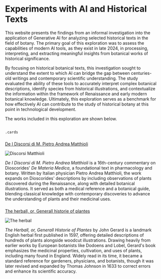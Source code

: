 # Experiments with AI and Historical Texts

This website presents the findings from an informal investigation into the application of Generative AI for analyzing selected historical texts in the field of botany. The primary goal of this exploration was to assess the capabilities of modern AI tools, as they exist in late 2024, in processing, interpreting, and extracting meaningful insights from botanical works of historical significance.

By focusing on historical botanical texts, this investigation sought to understand the extent to which AI can bridge the gap between centuries-old writings and contemporary scientific understanding. The study evaluated the ability of these tools to accurately interpret complex botanical descriptions, identify species from historical illustrations, and contextualize the information within the framework of Renaissance and early modern botanical knowledge. Ultimately, this exploration serves as a benchmark for how effectively AI can contribute to the study of historical botany at this point in technological development.

The works included in this exploration are shown below.

##
`.cards`

###

[De I Discorsi di M. Pietro Andrea Matthioli](discorsi-matthioli)

![Discorsi Matthioli](https://bxw3h77njs6t5nf7bo2vykqxvi0lzkxb.lambda-url.us-east-1.on.aws/iiif/3/940499478f91e1f346aba1cf9d19cc0003e1938735ced2087190b42d009265fb/full/400,/0/default.jpg)

*De I Discorsi di M. Pietro Andrea Matthioli* is a 16th-century commentary on Dioscorides' *De Materia Medica*, a foundational text in pharmacology and botany. Written by Italian physician Pietro Andrea Matthioli, the work expands on Dioscorides' descriptions by including observations of plants discovered during the Renaissance, along with detailed botanical illustrations. It served as both a medical reference and a botanical guide, blending classical knowledge with contemporary discoveries to advance the understanding of plants and their medicinal uses.

###

[The herball, or, Generall historie of plantes](herbal-gerard)

![The herbal](https://iiif.archive.org/image/iiif/3/gri_33125012606592%2Fgri_33125012606592_jp2.zip%2Fgri_33125012606592_jp2%2Fgri_33125012606592_0006.jp2/full/400,/0/default.jpg)

*The Herball, or, Generall Historie of Plantes* by John Gerard is a landmark English herbal first published in 1597, offering detailed descriptions of hundreds of plants alongside woodcut illustrations. Drawing heavily from earlier works by European botanists like Dodoens and Lobel, Gerard's book emphasizes the medicinal properties, cultivation, and uses of plants, including many found in England. Widely read in its time, it became a standard reference for gardeners, physicians, and botanists, though it was later revised and expanded by Thomas Johnson in 1633 to correct errors and enhance its scientific accuracy.